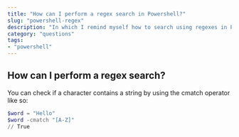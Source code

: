 ```yaml
---
title: "How can I perform a regex search in Powershell?"
slug: "powershell-regex"
description: "In which I remind myself how to search using regexes in Powershell"
category: "questions"
tags:
- "powershell"
---
```


## How can I perform a regex search?

You can check if a character contains a string by using the cmatch operator like so:

```powershell
$word = "Hello"
$word -cmatch "[A-Z]"
// True
```